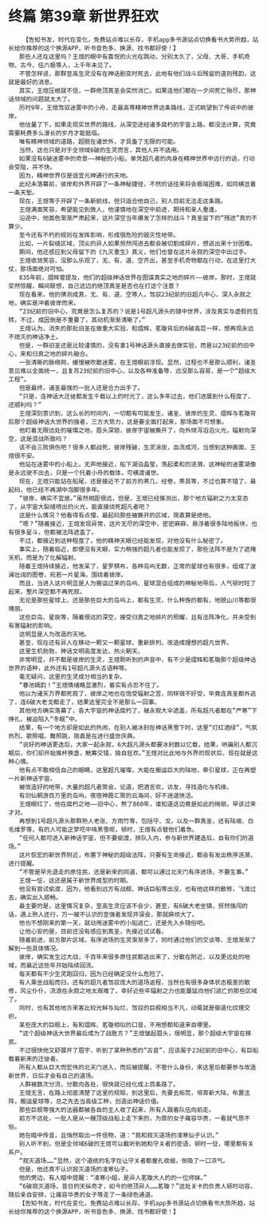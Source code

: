 # 终篇 第39章 新世界狂欢
        【告知书友，时代在变化，免费站点难以长存，手机app多书源站点切换看书大势所趋，站长给你推荐的这个换源APP，听书音色多、换源、找书都好使！】
       那些人还在这里吗？王煊的眼中有喜悦的火光在跳动，分别太久了，父母、大哥、手机奇物、古今、伍六极等人，上千年未见了。
       不管怎样说，那群至高生灵没有在神话剧变时死去，此地有他们战斗后残留的道则残韵，这就是最好的消息。
       其实，王煊压根就不信，一群绝顶真圣会突然消亡。如果连他们都在一夕间死亡殆尽，那神话领域的问题就太大了。
       历时9年，王煊驾驭迷雾中的小舟，走最高等精神世界这条路线，正式眺望到了传说中的彼岸。
       他估量了下，如果走现实世界的路线，从深空途经诸多腐朽的宇宙上路，都没法计算，究竟需要耗费多么漫长的岁月才能抵临。
       唯有精神领域的道路，超脱在诸世外，才具备了无限的可能。
       当然，这也只是对于全领域6破的生灵而言，其他人并不适用。
       如果没有6破迷雾中的奇景——神秘的小船，单凭超凡者的肉身在精神世界中远行的话，行动会受阻，并不快。
       因为，精神世界仅是适宜元神通行的天地。
       此纪未落幕前，彼岸和外界开辟了一条神秘捷径，不然的话往来将会极端困难，如同横亘着一条天堑。
       现在，王煊等于开辟了一条新航线，但只适合他自己，别人目前无法走这条路。
       王煊满面笑容，希望能见到故人，他谨慎地在深空中前进，期待和亲人重逢。
       沿途中，他面色渐渐严肃起来，这片深空当年爆发了怎样的战斗？真圣留下的“残迹”真的不算少。
       至今还有不朽的规则在发挥影响，形成很危险的毁灭性地带。
       比如，一片裂缝区域，顶尖的异人如果贸然闯进去都会被切割成碎片，想逃出来十分困难。
       期间，他还感应到父母留下的《九灭重生》真义，他们也曾在这片永寂的深空中出过手。
       王煊收敛笑容，没那么乐观了，无、有、道、空齐出，甚至手机奇物都在行动，在这里打大仗，那场面绝对可怕。
       835年前，熠辉曾提及，他们的超级神话世界在图谋真实之地的碎片——彼岸。那时，王煊就突然惊醒，瞬间联想，自己这边的绝顶真圣是否也在打这个注意？
       现在看来，他的猜测成真，无、有、道、空等人，驾驭23纪前的旧超凡中心，深入永寂之地，确实是冲着彼岸而来。
       “23纪前的旧中心，究竟是怎么复苏的？说是1号超凡源头的镜中世界，涉及真实与虚假的互转。不过，成因倒是不重要了，其动机渐渐清晰了。”
       王煊认为，消失的那批旧圣在做重大实验，和熠辉、茗璇背后的6破高层一样，想再现永远不熄灭的神话净土。
       但是，一群旧圣还是比较谨慎的，没有拿1号神话源头直接去做实验，而是以23纪前的旧中心，来和归真之地的碎片融合。
       一张清晰的脉络网，缓慢被吹散迷雾，在王煊眼前浮现。显然，过程也不是那么顺利，诸圣意见难以全面统一，且复苏23纪前的旧中心，以及各种准备等，远没那么容易，是一个“超级大工程”。
       但是最终，诸圣最强的一批人还是合力出手了。
       “只是，连神话大迁徙都发生千载以上的时光了，这么多年过去，他们进展到什么程度了，还顺利吗？”
       王煊深刻意识到，这么长的时间内，一切都有可能发生，诸圣、彼岸的生灵、熠辉与茗璇背后那个超级神话大世界的强者，三方大势力，这是要全面打起来，那场面不可想象。
       他盯着无限远处的璀璨之地，眉头深锁，彼岸宇宙被撕开了，向外倾泻滔滔火光，辐射向深空，这是混战所致吗？
       该不会三败俱伤吧？很多人都战死，彼岸残破，生灵涂炭，血流成河，当想到这种画面，王煊很不安。
       他站在迷雾中的小船上，无声地接近，船下湖泊晶莹，荡起柔和的涟漪，这神秘的迷雾湖像是永远驶不出去，只是一个托着小舟的载体，可横渡诸世。
       现在，王煊只能站在船尾，还是接近不了前方的茶几，经卷，茶具等，不过也算不错了，最起码，他已经不再湖中泡脚很多年。
       “彼岸，确实不宜居。”虽然相距很远，但是，王煊已经推测出，那个地方辐射之力太变态了，从宇宙大裂缝喷出的火光，能直接烧死超凡者吧？
       这是什么情况？他看得有点懵，最起码那些被撕开的区域，简直算是绝地。
       “嗯？”随着接近，王煊发现异常，这片无尽的深空中，密密麻麻，悬浮着很多陆地板块，也有很多星斗，但都被法阵遮盖了。
       不过，都接近到这种程度了，他的精神天眼已经能发现，对他没有什么秘密了。
       事实上，随着临近，即便没有天眼，实力稍强的超凡者也能发现了，那些法阵不是为了遮掩天机，而是为了化解辐射。
       随着王煊持续接近，他发呆了，星罗棋布，各种岛屿无数，正常的星球也有很多，组成了波澜壮阔的图卷，宛若一片星海，围绕着彼岸。
       而且，当进入这片明显是人为搬运过来的岛屿、星球混合组成的神秘地带后，人气顿时旺了起来，整片深空都不再死寂。
       无论是那些星球上，还是那些巨大的岛屿上，都有生灵，什么种族的都有，地貌山川等都很瑰丽。
       这些巨岛、星辰等，隔着很远的深空，接受归真之地碎片的照耀，且有法阵净化，并未受到有害辐射的影响。
       这明显是人为改造的天地。
       甚至，现在还有异人在移动一颗又一颗星球，重新排列，改造成理想的超凡世界。
       这里生机勃勃，神话文明高度发达，热火朝天。
       非常明显，并不都是彼岸的生灵，王煊聆听到的声音中，有不少是熠辉和茗璇那个超级神话世界的语种，此外还有1号超凡源头古语种等。
       毫无疑问，这里的生灵成分相当的复杂。
       “春池嫣韵！”王煊情绪略显激烈，着实有点忍不住了。
       他以为诸天万界都死寂了，彼岸之地也在饱受辐射之苦，同样很不好受，毕竟连真圣都外逃了，连6破大老戈都走了，结果这里完全不是那么一回事。
       其他地方确实落幕了，各大宇宙的神话腐朽了，被永寂大伞遮盖，所有超凡者都在“严寒”下挣扎，被迫陷入“冬眠”中。
       结果，有一个地方却是如此的热闹，在别人被冰封在神话黑雪下时，这里“灯红酒绿”，气氛热烈，歌照唱，舞照跳，简直是在进行盛世庆典。
       “说好的神话更迭后，大家一起永寂，6大超凡源头都要冰封数以亿载，结果，哄骗别人都沉眠后，你们却开始推杯换盏，觥筹交错，独自狂欢。”王煊对比此地与外界的现状后，现在就是这种心情。
       他有点不敢相信自己的眼睛，这里超凡璀璨，大能在搬运巨大的陆地，牵引星球，正在再塑一片新神话宇宙。
       被改造好的地带，大量的超凡者聚会，论道，把酒言欢，访友，寻找造化与机缘。
       有剑仙朝游百万里的岛屿，夜宿神霞汇聚的云海间，好不逍遥快活。
       王煊眼红了，他在腐朽之地——旧中心，熬了860年，谁知道这边竟是如此的绚丽，早该过来才对。
       再想到1号超凡源头那群熟人老张、方雨竹等，包括守、戈，以及一群真圣，还有陆坡、白毛维罗等，有的人可能正梦呓中啃黑雪呢，顿时，王煊有点替他们着急。
       “任何人都可进入新神话宇宙，但不要偷渡，排队入内，参与新世界建造后，自有你们的道场。”
       这片恢宏的新世界附近，布置下神秘的超级法阵，只要有生命接近，都会有发出秩序涟漪，进行提醒。
       “不管是早先退走的原住民，还是新来的同道，都可以通过北天门有序进场，不要生事。”
       王煊一怔，这还是属于新世界成型的时期。
       他没有尝试偷渡，因为，他看到远方有战舰、神话巨船等出没，也有他这样的散修，飞渡过去，确实出入顺畅。
       最主要的是，这里情况复杂，至高生灵应该不会少，甚至，有6破大老坐镇，贸然强闯的话，遇上熟人还行，万一被不认识的至强者发现并误会，那就麻烦大了。
       他也不想刚来的第一天，就动用迷雾中的小船逃亡，还是先入乡随俗吧。
       让他心安的是，目前还没有感应到真圣，先接近试试看。
       随着前进，前方那片区域，有序进场的生灵渐渐多了，同时通过他们的交谈等，王煊渐渐了解到一些具体情况。
       彼岸，确实发生过大战，千百年来很多原住民都逃出来了，分散在附近，以及更远处的地域，而最近这些年开始陆续回流。
       每天都有不少生灵跑回归，因为已经确定没什么危险了。
       有人乘坐战船而归，还有的超凡者驾驭庞大的道场返程，当然也有很多身体状态极差的散修，风尘仆仆，流浪在永寂之地太艰难了，幸好近些年辐射之力也能蔓延向他们逃亡的那些区域了。
       同时，也有其他地方来客比较光鲜与灿烂，驾驭的巨舰相当不凡，动辄就是御道化纹理交织。
       某些庞大的巨舰上，有和熠辉、茗璇相似的口音，不用想都知道来自哪里。
       “这个超级神话大世界最后成为了战胜方？”王煊皱起眉头，很明显，那个超级大宇宙在移民。
       不过很快他又舒展开了眉宇，听到了某种熟悉的“古音”，应该属于23纪前的旧中心，有巨船载着新来的迁徙者。
       所有人都从巨大而宏伟的北天门进入，而后被提醒，不管什么身份，来这里后都要参与改造新世界，日后才会有自己的道场。
       人群被数次分流，分散向各处，很快就已经化成上百条路了。
       王煊无言，在路上彻底清楚了这里的规矩，到这里后，先要去拓荒，培育新大陆，布置法阵，搬运星球等，总之先去当高级工种，创造出神话价值。
       那些巨舰等强大的法器都被各自的主人收了起来，所有人跟着队伍向前走。
       前方不远处，一批人是从一艘顶级战船上走下来的，为首的女子雍容华贵，一看就气质不俗。
       她在暗中传音，且悄然取出一件信物，道：“我和寂灭道场的凌寒仙子认识。”
       别人听不到，但是全领域6破的王煊可以截听到她和守关者的密语，顿时一怔，哪里都有关系户。
       “寂灭道场……”显然，这个道统的名字在让守关者都童孔收缩，倒吸了一口凉气。
       但是，他还真不认识寂灭道场的凌寒仙子。
       他的旁边，有人暗中提醒：“凌寒小姐，是异人茗璇大人的的一位师妹。”
       “6破寂灭道场，昔日的天纵奇才，如今的绝顶异人……茗璇？”这处关卡的负责人顿时动容，随后亲自安排，让雍容华贵的女子等走了一条绿色通道。
       【告知书友，时代在变化，免费站点难以长存，手机app多书源站点切换看书大势所趋，站长给你推荐的这个换源APP，听书音色多、换源、找书都好使！】